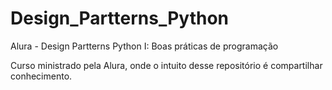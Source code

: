 # Design_Partterns_Python
Alura - Design Partterns Python I: Boas práticas de programação 


Curso ministrado pela Alura, onde o intuito desse repositório é compartilhar conhecimento.

